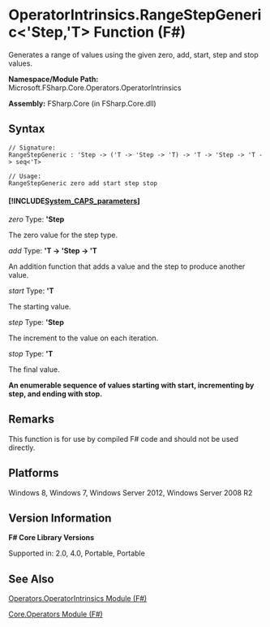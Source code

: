 # OperatorIntrinsics.RangeStepGeneric<'Step,'T> Function (F#)

Generates a range of values using the given zero, add, start, step and stop values.

**Namespace/Module Path:** Microsoft.FSharp.Core.Operators.OperatorIntrinsics

**Assembly:** FSharp.Core (in FSharp.Core.dll)


## Syntax

```
// Signature:
RangeStepGeneric : 'Step -> ('T -> 'Step -> 'T) -> 'T -> 'Step -> 'T -> seq<'T>

// Usage:
RangeStepGeneric zero add start step stop
```

#### [!INCLUDE[System_CAPS_parameters](//System/Token/System_CAPS_parameters_md.md)]
*zero*
Type: **'Step**


The zero value for the step type.


*add*
Type: **'T -&gt; 'Step -&gt; 'T**


An addition function that adds a value and the step to produce another value.


*start*
Type: **'T**


The starting value.


*step*
Type: **'Step**


The increment to the value on each iteration.


*stop*
Type: **'T**


The final value.



**An enumerable sequence of values starting with start, incrementing by step, and ending with stop.**
## Remarks
This function is for use by compiled F# code and should not be used directly.


## Platforms
Windows 8, Windows 7, Windows Server 2012, Windows Server 2008 R2


## Version Information
**F# Core Library Versions**

Supported in: 2.0, 4.0, Portable, Portable




## See Also
[Operators.OperatorIntrinsics Module &#40;F&#35;&#41;](Operators.OperatorIntrinsics+Module+%28FSharp%29.md)

[Core.Operators Module &#40;F&#35;&#41;](Core.Operators+Module+%28FSharp%29.md)

